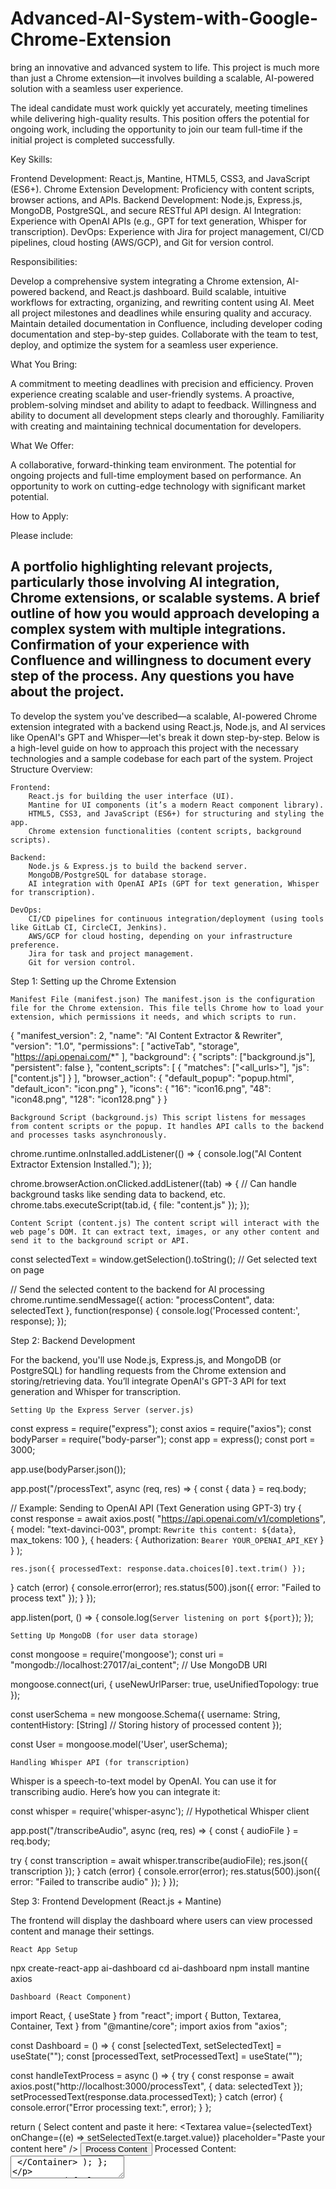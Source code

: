 # Advanced-AI-System-with-Google-Chrome-Extension
 bring an innovative and advanced system to life. This project is much more than just a Chrome extension—it involves building a scalable, AI-powered solution with a seamless user experience.

The ideal candidate must work quickly yet accurately, meeting timelines while delivering high-quality results. This position offers the potential for ongoing work, including the opportunity to join our team full-time if the initial project is completed successfully.

Key Skills:

Frontend Development: React.js, Mantine, HTML5, CSS3, and JavaScript (ES6+).
Chrome Extension Development: Proficiency with content scripts, browser actions, and APIs.
Backend Development: Node.js, Express.js, MongoDB, PostgreSQL, and secure RESTful API design.
AI Integration: Experience with OpenAI APIs (e.g., GPT for text generation, Whisper for transcription).
DevOps: Experience with Jira for project management, CI/CD pipelines, cloud hosting (AWS/GCP), and Git for version control.

Responsibilities:

Develop a comprehensive system integrating a Chrome extension, AI-powered backend, and React.js dashboard.
Build scalable, intuitive workflows for extracting, organizing, and rewriting content using AI.
Meet all project milestones and deadlines while ensuring quality and accuracy.
Maintain detailed documentation in Confluence, including developer coding documentation and step-by-step guides.
Collaborate with the team to test, deploy, and optimize the system for a seamless user experience.

What You Bring:

A commitment to meeting deadlines with precision and efficiency.
Proven experience creating scalable and user-friendly systems.
A proactive, problem-solving mindset and ability to adapt to feedback.
Willingness and ability to document all development steps clearly and thoroughly.
Familiarity with creating and maintaining technical documentation for developers.

What We Offer:

A collaborative, forward-thinking team environment.
The potential for ongoing projects and full-time employment based on performance.
An opportunity to work on cutting-edge technology with significant market potential.

How to Apply:

Please include:

A portfolio highlighting relevant projects, particularly those involving AI integration, Chrome extensions, or scalable systems.
A brief outline of how you would approach developing a complex system with multiple integrations.
Confirmation of your experience with Confluence and willingness to document every step of the process.
Any questions you have about the project.
--------------
To develop the system you've described—a scalable, AI-powered Chrome extension integrated with a backend using React.js, Node.js, and AI services like OpenAI's GPT and Whisper—let's break it down step-by-step. Below is a high-level guide on how to approach this project with the necessary technologies and a sample codebase for each part of the system.
Project Structure Overview:

    Frontend:
        React.js for building the user interface (UI).
        Mantine for UI components (it’s a modern React component library).
        HTML5, CSS3, and JavaScript (ES6+) for structuring and styling the app.
        Chrome extension functionalities (content scripts, background scripts).

    Backend:
        Node.js & Express.js to build the backend server.
        MongoDB/PostgreSQL for database storage.
        AI integration with OpenAI APIs (GPT for text generation, Whisper for transcription).

    DevOps:
        CI/CD pipelines for continuous integration/deployment (using tools like GitLab CI, CircleCI, Jenkins).
        AWS/GCP for cloud hosting, depending on your infrastructure preference.
        Jira for task and project management.
        Git for version control.

Step 1: Setting up the Chrome Extension

    Manifest File (manifest.json) The manifest.json is the configuration file for the Chrome extension. This file tells Chrome how to load your extension, which permissions it needs, and which scripts to run.

{
  "manifest_version": 2,
  "name": "AI Content Extractor & Rewriter",
  "version": "1.0",
  "permissions": [
    "activeTab",
    "storage",
    "https://api.openai.com/*"
  ],
  "background": {
    "scripts": ["background.js"],
    "persistent": false
  },
  "content_scripts": [
    {
      "matches": ["<all_urls>"],
      "js": ["content.js"]
    }
  ],
  "browser_action": {
    "default_popup": "popup.html",
    "default_icon": "icon.png"
  },
  "icons": {
    "16": "icon16.png",
    "48": "icon48.png",
    "128": "icon128.png"
  }
}

    Background Script (background.js) This script listens for messages from content scripts or the popup. It handles API calls to the backend and processes tasks asynchronously.

chrome.runtime.onInstalled.addListener(() => {
  console.log("AI Content Extractor Extension Installed.");
});

chrome.browserAction.onClicked.addListener((tab) => {
  // Can handle background tasks like sending data to backend, etc.
  chrome.tabs.executeScript(tab.id, { file: "content.js" });
});

    Content Script (content.js) The content script will interact with the web page’s DOM. It can extract text, images, or any other content and send it to the background script or API.

const selectedText = window.getSelection().toString();  // Get selected text on page

// Send the selected content to the backend for AI processing
chrome.runtime.sendMessage({
  action: "processContent",
  data: selectedText
}, function(response) {
  console.log('Processed content:', response);
});

Step 2: Backend Development

For the backend, you'll use Node.js, Express.js, and MongoDB (or PostgreSQL) for handling requests from the Chrome extension and storing/retrieving data. You’ll integrate OpenAI's GPT-3 API for text generation and Whisper for transcription.

    Setting Up the Express Server (server.js)

const express = require("express");
const axios = require("axios");
const bodyParser = require("body-parser");
const app = express();
const port = 3000;

app.use(bodyParser.json());

app.post("/processText", async (req, res) => {
  const { data } = req.body;

  // Example: Sending to OpenAI API (Text Generation using GPT-3)
  try {
    const response = await axios.post(
      "https://api.openai.com/v1/completions",
      {
        model: "text-davinci-003",
        prompt: `Rewrite this content: ${data}`,
        max_tokens: 100
      },
      {
        headers: {
          Authorization: `Bearer YOUR_OPENAI_API_KEY`
        }
      }
    );

    res.json({ processedText: response.data.choices[0].text.trim() });
  } catch (error) {
    console.error(error);
    res.status(500).json({ error: "Failed to process text" });
  }
});

app.listen(port, () => {
  console.log(`Server listening on port ${port}`);
});

    Setting Up MongoDB (for user data storage)

const mongoose = require('mongoose');
const uri = "mongodb://localhost:27017/ai_content";  // Use MongoDB URI

mongoose.connect(uri, { useNewUrlParser: true, useUnifiedTopology: true });

const userSchema = new mongoose.Schema({
  username: String,
  contentHistory: [String]  // Storing history of processed content
});

const User = mongoose.model('User', userSchema);

    Handling Whisper API (for transcription)

Whisper is a speech-to-text model by OpenAI. You can use it for transcribing audio. Here’s how you can integrate it:

const whisper = require('whisper-async');  // Hypothetical Whisper client

app.post("/transcribeAudio", async (req, res) => {
  const { audioFile } = req.body;
  
  try {
    const transcription = await whisper.transcribe(audioFile);
    res.json({ transcription });
  } catch (error) {
    console.error(error);
    res.status(500).json({ error: "Failed to transcribe audio" });
  }
});

Step 3: Frontend Development (React.js + Mantine)

The frontend will display the dashboard where users can view processed content and manage their settings.

    React App Setup

npx create-react-app ai-dashboard
cd ai-dashboard
npm install mantine axios

    Dashboard (React Component)

import React, { useState } from "react";
import { Button, Textarea, Container, Text } from "@mantine/core";
import axios from "axios";

const Dashboard = () => {
  const [selectedText, setSelectedText] = useState("");
  const [processedText, setProcessedText] = useState("");

  const handleTextProcess = async () => {
    try {
      const response = await axios.post("http://localhost:3000/processText", {
        data: selectedText
      });
      setProcessedText(response.data.processedText);
    } catch (error) {
      console.error("Error processing text:", error);
    }
  };

  return (
    <Container>
      <Text>Select content and paste it here:</Text>
      <Textarea
        value={selectedText}
        onChange={(e) => setSelectedText(e.target.value)}
        placeholder="Paste your content here"
      />
      <Button onClick={handleTextProcess}>Process Content</Button>
      <Text mt="md">Processed Content:</Text>
      <Textarea value={processedText} readOnly />
    </Container>
  );
};

export default Dashboard;

    Connecting Backend with React (API Call)

React’s Axios will be used to send content to the backend and receive processed results. When a user selects text on a website and pastes it into the dashboard, it’s sent to the backend for AI processing (using GPT-3 or Whisper for transcription).
Step 4: Deploying the Solution

    CI/CD Pipeline (GitHub Actions / Jenkins):
        Set up automated pipelines for testing, building, and deploying both the backend and the Chrome extension.

    Cloud Hosting (AWS / GCP):
        Deploy your Node.js server on cloud services like AWS or GCP.
        You can use AWS Lambda for serverless deployment or EC2 instances for more control.

Step 5: Documentation

Document the process thoroughly in Confluence, which includes:

    Technical documentation for developers.
    API documentation for backend services.
    User guides for using the extension, backend services, and React dashboard.
    Deployment instructions for both backend and frontend systems.

Conclusion

This solution provides a scalable, AI-powered Chrome extension with backend integrations using OpenAI APIs and a modern React.js dashboard. By following these steps, you’ll have a fully functional, user-friendly system that can handle content extraction, rewriting, and transcription. Ensure continuous testing, optimization, and collaboration with your team throughout the process. 

